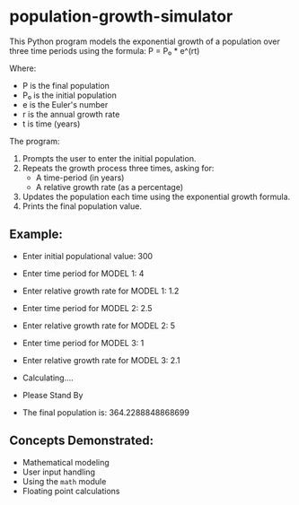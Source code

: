 # population-growth-simulator

This Python program models the exponential growth of a population over three time periods using the formula: 
P = P₀ * e^(rt)

Where:
- P is the final population
- P₀ is the initial population
- e is the Euler's number
- r is the annual growth rate
- t is time (years)


The program:
1. Prompts the user to enter the initial population.
2. Repeats the growth process three times, asking for:
   - A time-period (in years)
   - A relative growth rate (as a percentage)
3. Updates the population each time using the exponential growth formula.
4. Prints the final population value.

## Example:
- Enter initial populational value: 300
- Enter time period for MODEL 1: 4
- Enter relative growth rate for MODEL 1: 1.2
- Enter time period for MODEL 2: 2.5
- Enter relative growth rate for MODEL 2: 5
- Enter time period for MODEL 3: 1
- Enter relative growth rate for MODEL 3: 2.1

- Calculating....
- Please Stand By
- The final population is: 364.2288848868699

## Concepts Demonstrated:
- Mathematical modeling
- User input handling
- Using the `math` module
- Floating point calculations
